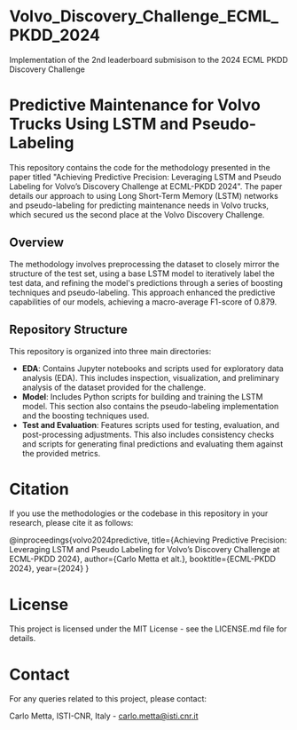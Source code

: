 # Volvo_Discovery_Challenge_ECML_PKDD_2024
Implementation of the 2nd leaderboard submisison to the 2024 ECML PKDD Discovery Challenge

# Predictive Maintenance for Volvo Trucks Using LSTM and Pseudo-Labeling

This repository contains the code for the methodology presented in the paper titled "Achieving Predictive Precision: Leveraging LSTM and Pseudo Labeling for Volvo’s Discovery Challenge at ECML-PKDD 2024". The paper details our approach to using Long Short-Term Memory (LSTM) networks and pseudo-labeling for predicting maintenance needs in Volvo trucks, which secured us the second place at the Volvo Discovery Challenge.

## Overview

The methodology involves preprocessing the dataset to closely mirror the structure of the test set, using a base LSTM model to iteratively label the test data, and refining the model's predictions through a series of boosting techniques and pseudo-labeling. This approach enhanced the predictive capabilities of our models, achieving a macro-average F1-score of 0.879.

## Repository Structure

This repository is organized into three main directories:

- **EDA**: Contains Jupyter notebooks and scripts used for exploratory data analysis (EDA). This includes inspection, visualization, and preliminary analysis of the dataset provided for the challenge.
- **Model**: Includes Python scripts for building and training the LSTM model. This section also contains the pseudo-labeling implementation and the boosting techniques used.
- **Test and Evaluation**: Features scripts used for testing, evaluation, and post-processing adjustments. This also includes consistency checks and scripts for generating final predictions and evaluating them against the provided metrics.

# Citation
If you use the methodologies or the codebase in this repository in your research, please cite it as follows:


@inproceedings{volvo2024predictive,
title={Achieving Predictive Precision: Leveraging LSTM and Pseudo Labeling for Volvo’s Discovery Challenge at ECML-PKDD 2024},
author={Carlo Metta et alt.},
booktitle={ECML-PKDD 2024},
year={2024}
}

# License
This project is licensed under the MIT License - see the LICENSE.md file for details.

# Contact
For any queries related to this project, please contact:

Carlo Metta, ISTI-CNR, Italy - carlo.metta@isti.cnr.it
